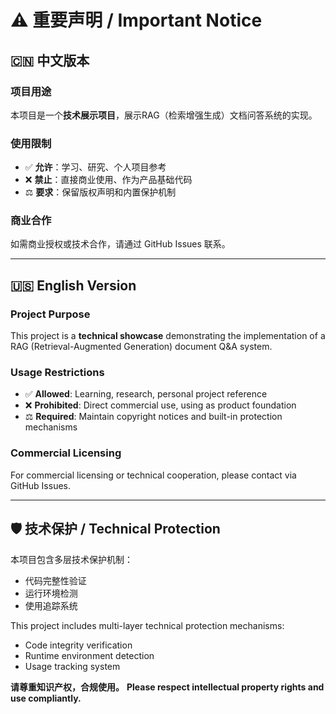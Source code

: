 # ⚠️ 重要声明 / Important Notice

## 🇨🇳 中文版本

### 项目用途
本项目是一个**技术展示项目**，展示RAG（检索增强生成）文档问答系统的实现。

### 使用限制
- ✅ **允许**：学习、研究、个人项目参考
- ❌ **禁止**：直接商业使用、作为产品基础代码
- ⚖️ **要求**：保留版权声明和内置保护机制

### 商业合作
如需商业授权或技术合作，请通过 GitHub Issues 联系。

---

## 🇺🇸 English Version

### Project Purpose
This project is a **technical showcase** demonstrating the implementation of a RAG (Retrieval-Augmented Generation) document Q&A system.

### Usage Restrictions
- ✅ **Allowed**: Learning, research, personal project reference
- ❌ **Prohibited**: Direct commercial use, using as product foundation
- ⚖️ **Required**: Maintain copyright notices and built-in protection mechanisms

### Commercial Licensing
For commercial licensing or technical cooperation, please contact via GitHub Issues.

---

## 🛡️ 技术保护 / Technical Protection

本项目包含多层技术保护机制：
- 代码完整性验证
- 运行环境检测
- 使用追踪系统

This project includes multi-layer technical protection mechanisms:
- Code integrity verification
- Runtime environment detection  
- Usage tracking system

**请尊重知识产权，合规使用。**
**Please respect intellectual property rights and use compliantly.**
